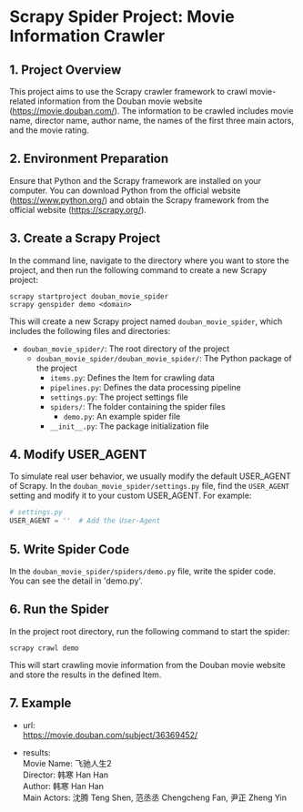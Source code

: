 # Scrapy Spider Project: Movie Information Crawler
## 1. Project Overview
This project aims to use the Scrapy crawler framework to crawl movie-related information from the Douban movie website (https://movie.douban.com/). The information to be crawled includes movie name, director name, author name, the names of the first three main actors, and the movie rating.
## 2. Environment Preparation
Ensure that Python and the Scrapy framework are installed on your computer. You can download Python from the official website (https://www.python.org/) and obtain the Scrapy framework from the official website (https://scrapy.org/).
## 3. Create a Scrapy Project
In the command line, navigate to the directory where you want to store the project, and then run the following command to create a new Scrapy project:
```
scrapy startproject douban_movie_spider
scrapy genspider demo <domain>
```
This will create a new Scrapy project named `douban_movie_spider`, which includes the following files and directories:
- `douban_movie_spider/`: The root directory of the project
  - `douban_movie_spider/douban_movie_spider/`: The Python package of the project
    - `items.py`: Defines the Item for crawling data
    - `pipelines.py`: Defines the data processing pipeline
    - `settings.py`: The project settings file
    - `spiders/`: The folder containing the spider files
      - `demo.py`: An example spider file
    - `__init__.py`: The package initialization file
## 4. Modify USER_AGENT
To simulate real user behavior, we usually modify the default USER_AGENT of Scrapy. In the `douban_movie_spider/settings.py` file, find the `USER_AGENT` setting and modify it to your custom USER_AGENT. For example:
```python
# settings.py
USER_AGENT = ''  # Add the User-Agent
```
## 5. Write Spider Code
In the `douban_movie_spider/spiders/demo.py` file, write the spider code.   
You can see the detail in 'demo.py'.

## 6. Run the Spider
In the project root directory, run the following command to start the spider:
```
scrapy crawl demo
```
This will start crawling movie information from the Douban movie website and store the results in the defined Item.

## 7. Example
- url:  
https://movie.douban.com/subject/36369452/

- results:  
Movie Name: 飞驰人生2  
Director: 韩寒 Han Han  
Author: 韩寒 Han Han  
Main Actors: 沈腾 Teng Shen, 范丞丞 Chengcheng Fan, 尹正 Zheng Yin
